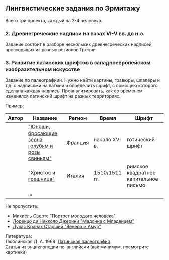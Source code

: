 ## Лингвистические задания по Эрмитажу

Всего три проекта, каждый на 2-4 человека.

### 2. Древнегреческие надписи на вазах VI-V вв. до н.э.

Задание состоит в разборе нескольких древнегреческих надписей, просходящих из разных регионов Греции.



### 3. Развитие латинских шрифтов в западноевропейском изобразительном искусстве

Задание по палеографиии. Нужно найти картины, гравюры, шпалеры и т.д. с надписями на латыни и определить шрифт, с помощью которого сделана каждая надпись. Проанализировать, как со временем изменялся латинский шрифт на разных территориях.

Пример:

| Автор| Название      | Регион  | Время | Шрифт |
|------| ------------- | --------| ----- | ----- |
|| ["Юноши, бросающие зерна голубям и розы свиньям"](https://www.hermitagemuseum.org/wps/portal/hermitage/digital-collection/11.%20textiles%2C%20tapestry/264738/!ut/p/z1/jY_LDoIwEEV_BffqFCjgtqmJiGINvrAb00XFGiwEGqN-vY1xZSI6u0nOPXMHOOTAtbiqQhhVaVHafc_DAyMkdH2KEkaDMSIsWwYZXUyQi2H3AtCXIQj4P_kOgHfrk18H7Adek9K0AF4Lcxoofawgd92hY-TNqFK2fceIWramuUPuhTjyR7YV__BOZ5H1roOYsS31KH4DHc1WUkN92eSPeYzOmPSeXSBF_A!!/dz/d5/L0lKQSEvUUt3TS80S0khL3J1/?lng=ru)| Франция | начало XVI в. | готический шрифт |
||  ["Христос и грешница"](https://www.hermitagemuseum.org/wps/portal/hermitage/digital-collection/01.%20paintings/32088/!ut/p/z1/04_Sj9CPykssy0xPLMnMz0vMAfIjo8zi_R0dzQyNnQ28_J1NXQwc_YMCTIOc_dwNDE30w8EKDHAARwP9KGL041EQhd94L0IWAH1gVOTr7JuuH1WQWJKhm5mXlq8fYWCop1CQmJlXkpmXXqwfYWxkYGEBdEsUmmme3uZA00JMPfz9w5yNnE2gCvC4pyA3NKLKx8Mg01FREQCs_1tA/dz/d5/L2dBISEvZ0FBIS9nQSEh/?lng=ru)| Италия | 1510/1511 гг. | римское квадратное капитальное письмо |
||  ... |  |  |  |

Не пропустите:

* [Михиель Свертс "Портрет молодого человека"](https://www.hermitagemuseum.org/wps/portal/hermitage/digital-collection/01.%20Paintings/47184/!ut/p/z1/jZBNT8MwDIb_Chx6JHY_0pbdoiAxxkanDUbJBXVT2ga1SZWGVeLX0yEuICj4Zunx68cGATkIXRxVVThldNGM_ZOInzPGYj_kuMg4vUKWbdZ0w--u0Y_g8QPAX4ohiP_MTwBiOn7x14LxgsCu-KoC0RWuvlC6NJCjT87WhdJO6aqHPEr89OQivqXd3CZj2j2dZ9mOBzz6BKZ91L4lw6ElSGhA0Q8vEdMkSKI0PskwvQ_TUcbKUlppyasdv1w71_UzDz0choFUxlSNJAfTevjTSG16B_lXErZSQ9c-5G_LOb7Q5rgs2fk7jHoAlg!!/dz/d5/L0lKQSEvd0pNQUNBISEvNEtJIS9ydQ!!/?lng=ru)
* [Лоренцо ди Никколо Джерини "Мадонна с Младенцем"](https://hermitagemuseum.org/wps/portal/hermitage/digital-collection/01.%20paintings/29365/!ut/p/z1/jZBNT8MwDIb_Cjv0SOKmTdtxi4LEGBtBEx8hF5RB1wbWNEqzTeLXExCnCQq-WXr8-rGxwhIrq_em0cH0Vm9j_6iKJ8FYkWYc5oLTc2BidUNX_PoC0hw_fAHwSzHA6j_zI4Aaj5__tSBeQPySLxusnA7tqbGbHktI0YnTxgZjmwFLMs0KGl3UUdrlVRnTbulMiHtOeP4NjPuYdYcOzx0CRAmFNJsCVCUp86r4lGF2nVVRxteb2tce7Xz8chuCG84SSMDv0MG8GVe_GI163yTw01DbDwHLYxa77k6-L2bwSrf7BZtMPgDnvpGj/dz/d5/L2dBISEvZ0FBIS9nQSEh/?lng=ru)
* [Лукас Кранах Старший "Венера и Амур"](https://www.hermitagemuseum.org/wps/portal/hermitage/digital-collection/01.%20paintings/38772/!ut/p/z1/04_Sj9CPykssy0xPLMnMz0vMAfIjo8zi_R0dzQyNnQ28_J1NXQwc_YMCTIOc_dwNDE30w8EKDHAARwP9KGL041EQhd94L0IWAH1gVOTr7JuuH1WQWJKhm5mXlq8fYWCop1CQmJlXkpmXXqwfYWxhbm4EdEsUmmme3uZA00JMPfz9w5yNnE2gCvC4pyA3NKLKx8Mg01FREQAmnqTC/dz/d5/L2dBISEvZ0FBIS9nQSEh/?lng=ru)

Литература:  
Люблинская Д. А. 1969. [Латинская палеография](https://www.academia.edu/19126762/%D0%9B%D0%B0%D1%82%D0%B8%D0%BD%D1%81%D0%BA%D0%B0%D1%8F_%D0%BF%D0%B0%D0%BB%D0%B5%D0%BE%D0%B3%D1%80%D0%B0%D1%84%D0%B8%D1%8F)  
[Статья](https://www.britannica.com/art/calligraphy/Latin-alphabet-handwriting) из энциклопедии по-английски (как минимум, посмотрите картинки)
